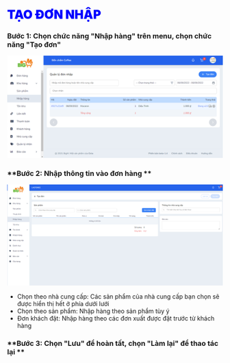 # <span style= "color: blue; font-weight:900;"> TẠO ĐƠN NHẬP </span>

### **Bước 1: Chọn chức năng "Nhập hàng" trên menu, chọn chức năng "Tạo đơn"**

![](../images/import/create.png)
 

### **Bước 2: Nhập thông tin vào đơn hàng **

![](../images/import/create2.png)

- Chọn theo nhà cung cấp: Các sản phẩm của nhà cung cấp bạn chọn sẽ được hiển thị hết ở phía dưới lưới
- Chọn theo sản phẩm: Nhập hàng theo sản phẩm tùy ý
- Đơn khách đặt: Nhập hàng theo các đơn xuất được đặt trước từ khách hàng

### **Bước 3: Chọn "Lưu" để hoàn tất, chọn "Làm lại" để thao tác lại **